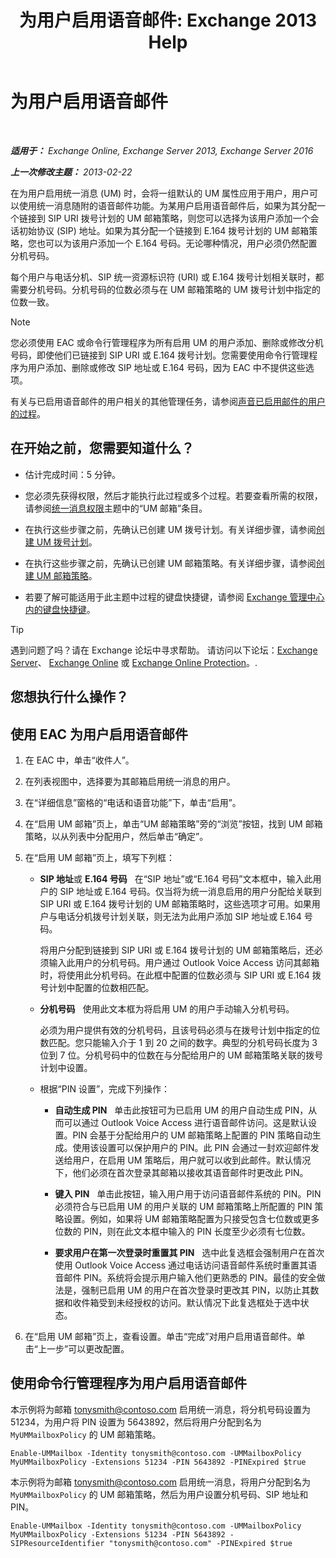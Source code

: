 ﻿---
title: '为用户启用语音邮件: Exchange 2013 Help'
TOCTitle: 为用户启用语音邮件
ms:assetid: ad027767-5e14-4cb1-9f8a-0791d9188db5
ms:mtpsurl: https://technet.microsoft.com/zh-cn/library/Bb124147(v=EXCHG.150)
ms:contentKeyID: 50491370
ms.date: 01/11/2018
mtps_version: v=EXCHG.150
f1_keywords:
- Microsoft.Exchange.Management.SnapIn.Esm.Recipients.EnableUnifiedMessagingWizardForm.EnableUnifiedMessagingWizardPage
ms.translationtype: HT
---

# 为用户启用语音邮件

 

_**适用于：** Exchange Online, Exchange Server 2013, Exchange Server 2016_

_**上一次修改主题：** 2013-02-22_

在为用户启用统一消息 (UM) 时，会将一组默认的 UM 属性应用于用户，用户可以使用统一消息随附的语音邮件功能。为某用户启用语音邮件后，如果为其分配一个链接到 SIP URI 拨号计划的 UM 邮箱策略，则您可以选择为该用户添加一个会话初始协议 (SIP) 地址。如果为其分配一个链接到 E.164 拨号计划的 UM 邮箱策略，您也可以为该用户添加一个 E.164 号码。无论哪种情况，用户必须仍然配置分机号码。

每个用户与电话分机、SIP 统一资源标识符 (URI) 或 E.164 拨号计划相关联时，都需要分机号码。分机号码的位数必须与在 UM 邮箱策略的 UM 拨号计划中指定的位数一致。

> [!NOTE]
> 您必须使用 EAC 或命令行管理程序为所有启用 UM 的用户添加、删除或修改分机号码，即使他们已链接到 SIP URI 或 E.164 拨号计划。您需要使用命令行管理程序为用户添加、删除或修改 SIP 地址或 E.164 号码，因为 EAC 中不提供这些选项。


有关与已启用语音邮件的用户相关的其他管理任务，请参阅[声音已启用邮件的用户的过程](voice-mail-enabled-user-procedures-exchange-2013-help.md)。

## 在开始之前，您需要知道什么？

  - 估计完成时间：5 分钟。

  - 您必须先获得权限，然后才能执行此过程或多个过程。若要查看所需的权限，请参阅[统一消息权限](unified-messaging-permissions-exchange-2013-help.md)主题中的“UM 邮箱”条目。

  - 在执行这些步骤之前，先确认已创建 UM 拨号计划。有关详细步骤，请参阅[创建 UM 拨号计划](create-a-um-dial-plan-exchange-2013-help.md)。

  - 在执行这些步骤之前，先确认已创建 UM 邮箱策略。有关详细步骤，请参阅[创建 UM 邮箱策略](create-a-um-mailbox-policy-exchange-2013-help.md)。

  - 若要了解可能适用于此主题中过程的键盘快捷键，请参阅 [Exchange 管理中心内的键盘快捷键](keyboard-shortcuts-in-the-exchange-admin-center-exchange-online-protection-help.md)。

> [!tip]
> 遇到问题了吗？请在 Exchange 论坛中寻求帮助。 请访问以下论坛：<a href="https://go.microsoft.com/fwlink/p/?linkid=60612">Exchange Server</a>、 <a href="https://go.microsoft.com/fwlink/p/?linkid=267542">Exchange Online</a> 或 <a href="https://go.microsoft.com/fwlink/p/?linkid=285351">Exchange Online Protection</a>。.


## 您想执行什么操作？

## 使用 EAC 为用户启用语音邮件

1.  在 EAC 中，单击“收件人”。

2.  在列表视图中，选择要为其邮箱启用统一消息的用户。

3.  在“详细信息”窗格的“电话和语音功能”下，单击“启用”。

4.  在“启用 UM 邮箱”页上，单击“UM 邮箱策略”旁的“浏览”按钮，找到 UM 邮箱策略，以从列表中分配用户，然后单击“确定”。

5.  在“启用 UM 邮箱”页上，填写下列框：
    
      - **SIP 地址**或 **E.164 号码**   在“SIP 地址”或“E.164 号码”文本框中，输入此用户的 SIP 地址或 E.164 号码。仅当将为统一消息启用的用户分配给关联到 SIP URI 或 E.164 拨号计划的 UM 邮箱策略时，这些选项才可用。如果用户与电话分机拨号计划关联，则无法为此用户添加 SIP 地址或 E.164 号码。
        
        将用户分配到链接到 SIP URI 或 E.164 拨号计划的 UM 邮箱策略后，还必须输入此用户的分机号码。用户通过 Outlook Voice Access 访问其邮箱时，将使用此分机号码。在此框中配置的位数必须与 SIP URI 或 E.164 拨号计划中配置的位数相匹配。
    
      - **分机号码**   使用此文本框为将启用 UM 的用户手动输入分机号码。
        
        必须为用户提供有效的分机号码，且该号码必须与在拨号计划中指定的位数匹配。您只能输入介于 1 到 20 之间的数字。典型的分机号码长度为 3 位到 7 位。分机号码中的位数在与分配给用户的 UM 邮箱策略关联的拨号计划中设置。
    
      - 根据“PIN 设置”，完成下列操作：
        
          - **自动生成 PIN**   单击此按钮可为已启用 UM 的用户自动生成 PIN，从而可以通过 Outlook Voice Access 进行语音邮件访问。这是默认设置。PIN 会基于分配给用户的 UM 邮箱策略上配置的 PIN 策略自动生成。使用该设置可以保护用户的 PIN。此 PIN 会通过一封欢迎邮件发送给用户，在启用 UM 策略后，用户就可以收到此邮件。默认情况下，他们必须在首次登录其邮箱以接收其语音邮件时更改此 PIN。
        
          - **键入 PIN**   单击此按钮，输入用户用于访问语音邮件系统的 PIN。PIN 必须符合与已启用 UM 的用户关联的 UM 邮箱策略上所配置的 PIN 策略设置。例如，如果将 UM 邮箱策略配置为只接受包含七位数或更多位数的 PIN，则在此文本框中输入的 PIN 长度至少必须有七位数。
        
          - **要求用户在第一次登录时重置其 PIN**   选中此复选框会强制用户在首次使用 Outlook Voice Access 通过电话访问语音邮件系统时重置其语音邮件 PIN。系统将会提示用户输入他们更熟悉的 PIN。最佳的安全做法是，强制已启用 UM 的用户在首次登录时更改其 PIN，以防止其数据和收件箱受到未经授权的访问。默认情况下此复选框处于选中状态。

6.  在“启用 UM 邮箱”页上，查看设置。单击“完成”对用户启用语音邮件。单击“上一步”可以更改配置。

## 使用命令行管理程序为用户启用语音邮件

本示例将为邮箱 tonysmith@contoso.com 启用统一消息，将分机号码设置为 51234，为用户将 PIN 设置为 5643892，然后将用户分配到名为 `MyUMMailboxPolicy` 的 UM 邮箱策略。

    Enable-UMMailbox -Identity tonysmith@contoso.com -UMMailboxPolicy MyUMMailboxPolicy -Extensions 51234 -PIN 5643892 -PINExpired $true

本示例将为邮箱 tonysmith@contoso.com 启用统一消息，将用户分配到名为 `MyUMMailboxPolicy` 的 UM 邮箱策略，然后为用户设置分机号码、SIP 地址和 PIN。

    Enable-UMMailbox -Identity tonysmith@contoso.com -UMMailboxPolicy MyUMMailboxPolicy -Extensions 51234 -PIN 5643892 -SIPResourceIdentifier "tonysmith@contoso.com" -PINExpired $true


